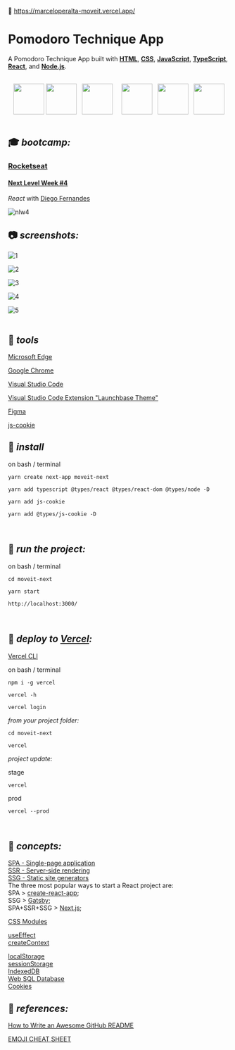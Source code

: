 :link: https://marceloperalta-moveit.vercel.app/

# Pomodoro Technique App

A Pomodoro Technique App built with **[HTML](https://whatwg.org/)**, **[CSS](https://www.w3.org/Style/CSS/)**, **[JavaScript](https://developer.mozilla.org/en-US/docs/Web/JavaScript)**, **[TypeScript](https://www.typescriptlang.org/)**, **[React](https://reactjs.org/)**, and **[Node.js](https://nodejs.org/)**.  

<br>

<div align="center">
    <img src="./readme/logo_html.png" width="70">
    <img src="./readme/logo_css.png" width="70">
    &nbsp;
    <img src="./readme/logo_javascript.png" width="70">
    &nbsp;
    &nbsp;
    <img src="./readme/logo_typescript.png" width="70">
    &nbsp;
    <img src="./readme/logo_react.png" width="70">
    &nbsp;
    <img src="./readme/logo_nodejs.png" width="70">
</div>

<br>

## :mortar_board: **_bootcamp:_**  

### [Rocketseat](https://rocketseat.com.br/)

#### [Next Level Week #4](https://nextlevelweek.com/)

*React* with [Diego Fernandes](https://github.com/diego3g)  

![nlw4](./readme/nlw4.png)
<br>

## :camera: **_screenshots:_**  

![1](./readme/screenshot1.PNG)  

![2](./readme/screenshot2.PNG)  

![3](./readme/screenshot3.PNG)  

![4](./readme/screenshot4.PNG)  

![5](./readme/screenshot5.PNG)  
<br>

## :wrench: **_tools_**  

[Microsoft Edge](https://www.microsoft.com/en-us/edge)  

[Google Chrome](https://www.google.com/chrome/)  

[Visual Studio Code](https://code.visualstudio.com/)  

[Visual Studio Code Extension "Launchbase Theme"](https://marketplace.visualstudio.com/items?itemName=maykbrito.theme-launchbase)  

[Figma](https://www.figma.com/)  

[js-cookie](https://github.com/js-cookie/js-cookie)
<br>

## :dvd: **_install_**

on bash / terminal  
```
yarn create next-app moveit-next
```

```
yarn add typescript @types/react @types/react-dom @types/node -D
```

```
yarn add js-cookie
```

```
yarn add @types/js-cookie -D
```
<br>

## :runner: **_run the project:_**  

on bash / terminal  
```
cd moveit-next
```

```
yarn start
```

```
http://localhost:3000/
```
<br>

## :rocket: **_deploy to [Vercel](https://vercel.com/):_**

[Vercel CLI](https://vercel.com/download)  

on bash / terminal  
```
npm i -g vercel
```

```
vercel -h
```

```
vercel login
```

_from your project folder:_  

```
cd moveit-next
```

```
vercel
```

_project update:_  

stage  
```
vercel
```

prod  
```
vercel --prod
```
<br>

## :green_book: **_concepts:_**  

[SPA - Single-page application](https://en.wikipedia.org/wiki/Single-page_application)  
[SSR - Server-side rendering](https://en.wikipedia.org/wiki/Server-side_scripting)  
[SSG - Static site generators](https://www.netguru.com/blog/what-are-static-site-generators)  
The three most popular ways to start a React project are:  
SPA > [create-react-app](https://reactjs.org/docs/create-a-new-react-app.html#create-react-app);  
SSG > [Gatsby](https://www.gatsbyjs.com/);  
SPA+SSR+SSG > [Next.js](https://nextjs.org/);  

[CSS Modules](https://github.com/css-modules/css-modules)  

[useEffect](https://reactjs.org/docs/hooks-reference.html#useeffect)  
[createContext](https://reactjs.org/docs/context.html)  

[localStorage](https://developer.mozilla.org/en-US/docs/Web/API/Window/localStorage)  
[sessionStorage](https://developer.mozilla.org/en-US/docs/Web/API/Window/sessionStorage)  
[IndexedDB](https://developer.mozilla.org/en-US/docs/Web/API/IndexedDB_API)  
[Web SQL Database](https://www.w3.org/TR/webdatabase/)  
[Cookies](https://developer.mozilla.org/en-US/docs/Mozilla/Add-ons/WebExtensions/API/cookies)  

## :blue_book: **_references:_**  

[How to Write an Awesome GitHub README](https://healeycodes.com/github/beginners/tutorial/productivity/2019/04/14/writing-an-awesome-github-readme.html)  

[EMOJI CHEAT SHEET](https://www.webfx.com/tools/emoji-cheat-sheet/)  